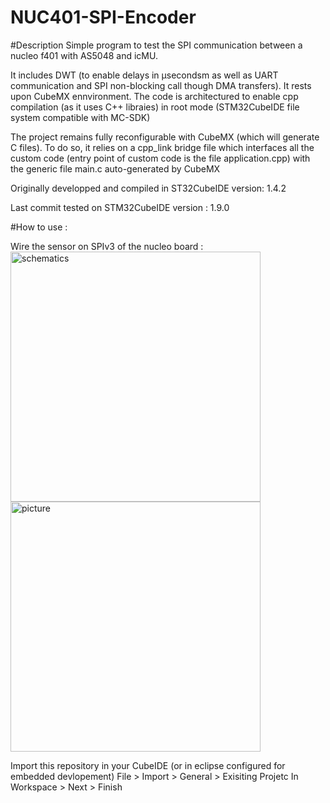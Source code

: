 # NUC401-SPI-Encoder

#Description
Simple program to test the SPI communication between a nucleo f401 with AS5048 and icMU.

It includes DWT (to enable delays in µsecondsm as well as UART communication and SPI non-blocking call though DMA transfers). It rests upon CubeMX ennvironment. 
The code is architectured to enable cpp compilation (as it uses C++ libraies) in root mode (STM32CubeIDE file system compatible with MC-SDK)

The project remains fully reconfigurable with CubeMX (which will generate C files).
To do so, it relies on a cpp_link bridge file which interfaces all the custom code (entry point of custom code is the file application.cpp) with the 
generic file main.c auto-generated by CubeMX
  
  
  
Originally developped and compiled in ST32CubeIDE version: 1.4.2

Last commit tested on STM32CubeIDE version : 1.9.0


#How to use :

Wire the sensor on SPIv3 of the nucleo board :
<img alt="schematics" src="Schematics.png" width="400" >
<img alt="picture" src="Picture.jpg" width="400" >

Import this repository in your CubeIDE (or in eclipse configured for embedded devlopement)
File > Import > General > Exisiting Projetc In Workspace > Next > Finish

